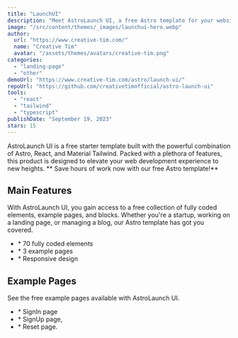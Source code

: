 ```yaml
---
title: "LaunchUI"
description: "Meet AstroLaunch UI, a free Astro template for your website. With its seamless integration of Astro, React, and Material Tailwind, setting up your website has never been easier."
image: "/src/content/themes/_images/launchui-hero.webp"
author:
  url: "https://www.creative-tim.com/"
  name: "Creative Tim"
  avatar: "/assets/themes/avatars/creative-tim.png"
categories:
  - "landing-page"
  - "other"
demoUrl: "https://www.creative-tim.com/astro/launch-ui/"
repoUrl: "https://github.com/creativetimofficial/astro-launch-ui"
tools:
  - "react"
  - "tailwind"
  - "typescript"
publishDate: "September 19, 2023"
stars: 15
---
```


<p>
  AstroLaunch UI is a free starter template built with the powerful combination of Astro, React, and
  Material Tailwind. Packed with a plethora of features, this product is designed to elevate your
  web development experience to new heights. ** Save hours of work now with our free Astro
  template!**
</p>
<h2>Main Features</h2>
<p>
  With AstroLaunch UI, you gain access to a free collection of fully coded elements, example pages,
  and blocks. Whether you're a startup, working on a landing page, or managing a blog, our Astro
  template has got you covered.
</p>
<ul>
  <li>* 70 fully coded elements</li>
  <li>* 3 example pages</li>
  <li>* Responsive design</li>
</ul>
<h2>Example Pages</h2>
<p>See the free example pages available with AstroLaunch UI.</p>
<ul>
  <li>* SignIn page</li>
  <li>* SignUp page,&nbsp;</li>
  <li>* Reset page.</li>
</ul>
